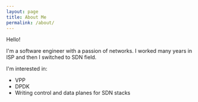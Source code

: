 ```yaml
---
layout: page
title: About Me
permalink: /about/
---
```

Hello!

I'm a software engineer with a passion of networks. I worked many years in ISP and then I switched to SDN field.

I'm interested in:
* VPP
* DPDK
* Writing control and data planes for SDN stacks
